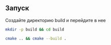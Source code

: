## Запуск

Создайте директорию build и перейдите в нее
```bash
mkdir -p build && cd build
```

```bash
cmake .. && cmake --build .
```
